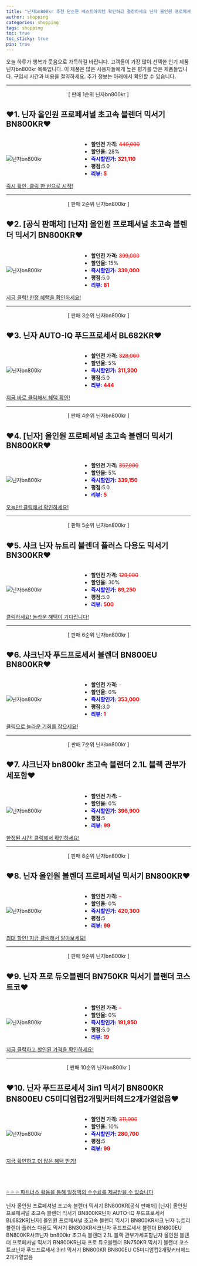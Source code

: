 ```yaml
---
title: "닌자bn800kr 추천 단순한 베스트아이템 확인하고 결정하세요 닌자 올인원 프로페셔널 초고속 블렌더"
author: shopping
categories: shopping
tags: shopping
toc: true
toc_sticky: true
pin: true
---
```

오늘 하루가 행복과 웃음으로 가득하길 바랍니다. 고객들이 가장 많이 선택한 인기 제품 닌자bn800kr 목록입니다. 이 제품은 많은 사용자들에게 높은 평가를 받은 제품들입니다. 구입시 시간과 비용을 절약하세요. 추가 정보는 아래에서 확인할 수 있습니다.

---
<p class="toplist" style="margin: 0 auto; display: block; width: fit-content;">[ 판매 1순위 닌자bn800kr ]</p>

<h2><strong>❤️1. 닌자 올인원 프로페셔널 초고속 블렌더 믹서기 BN800KR❤️</strong></h2>

<div style="display: flex; align-items: center;">
    <div style="flex: 0.4;">
        <img src="https://thumbnail7.coupangcdn.com/thumbnails/remote/230x230ex/image/retail/images/2024/05/29/15/5/f150c99b-7755-4c46-9863-f0221c2d4c31.jpg" alt="닌자bn800kr" style="max-width: 100%;">
    </div>
    <div style="flex: 0.6; margin-left: 10px;">
        <ul>
            <li><strong>할인전 가격:</strong> <del style="color: red;">449,000</del></li>
            <li><strong>할인율:</strong> 28%</li>
            <li><span style='color:blue'><strong>즉시할인가:</strong></span> <span style='color:red'><strong>321,110</strong></span></li>
            <li><strong>평점:</strong>5.0</li>
            <li><span style='color:blue'><strong>리뷰:</strong></span> <span style='color:red'><strong>5</strong></span></li>
        </ul>
    </div>
</div>
<div class="center">
    <a href="https://William4Davisa.github.io?lptag=AF9450613&subid=githubio&pageKey=7700816327&traceid=V0-153&itemId=20618021482&vendorItemId=90140676757" class="myButton">
        즉시 확인, 클릭 한 번으로 시작!
    </a>
</div>


---
<p class="toplist" style="margin: 0 auto; display: block; width: fit-content;">[ 판매 2순위 닌자bn800kr ]</p>

<h2><strong>❤️2. [공식 판매처] [닌자] 올인원 프로페셔널 초고속 블렌더 믹서기 BN800KR❤️</strong></h2>

<div style="display: flex; align-items: center;">
    <div style="flex: 0.4;">
        <img src="https://thumbnail9.coupangcdn.com/thumbnails/remote/230x230ex/image/vendor_inventory/5f64/fee6094ce6b95d039210d2b8e9d50c00a43e8d925989ae717315827d3f2b.jpg" alt="닌자bn800kr" style="max-width: 100%;">
    </div>
    <div style="flex: 0.6; margin-left: 10px;">
        <ul>
            <li><strong>할인전 가격:</strong> <del style="color: red;">399,000</del></li>
            <li><strong>할인율:</strong> 15%</li>
            <li><span style='color:blue'><strong>즉시할인가:</strong></span> <span style='color:red'><strong>339,000</strong></span></li>
            <li><strong>평점:</strong>5.0</li>
            <li><span style='color:blue'><strong>리뷰:</strong></span> <span style='color:red'><strong>81</strong></span></li>
        </ul>
    </div>
</div>
<div class="center">
    <a href="https://William4Davisa.github.io?lptag=AF9450613&subid=githubio&pageKey=7538612125&traceid=V0-153&itemId=20270663111&vendorItemId=83497403978" class="myButton">
        지금 클릭! 한정 혜택을 확인하세요!
    </a>
</div>


---
<p class="toplist" style="margin: 0 auto; display: block; width: fit-content;">[ 판매 3순위 닌자bn800kr ]</p>

<h2><strong>❤️3. 닌자 AUTO-IQ 푸드프로세서 BL682KR❤️</strong></h2>

<div style="display: flex; align-items: center;">
    <div style="flex: 0.4;">
        <img src="https://thumbnail10.coupangcdn.com/thumbnails/remote/230x230ex/image/retail/images/295147440453054-980729a0-fddf-4cc3-a2e6-a9de8192ecee.jpg" alt="닌자bn800kr" style="max-width: 100%;">
    </div>
    <div style="flex: 0.6; margin-left: 10px;">
        <ul>
            <li><strong>할인전 가격:</strong> <del style="color: red;">328,060</del></li>
            <li><strong>할인율:</strong> 5%</li>
            <li><span style='color:blue'><strong>즉시할인가:</strong></span> <span style='color:red'><strong>311,300</strong></span></li>
            <li><strong>평점:</strong>5.0</li>
            <li><span style='color:blue'><strong>리뷰:</strong></span> <span style='color:red'><strong>444</strong></span></li>
        </ul>
    </div>
</div>
<div class="center">
    <a href="https://William4Davisa.github.io?lptag=AF9450613&subid=githubio&pageKey=213830945&traceid=V0-153&itemId=649178681&vendorItemId=4687700901" class="myButton">
        지금 바로 클릭해서 혜택 확인!
    </a>
</div>


---
<p class="toplist" style="margin: 0 auto; display: block; width: fit-content;">[ 판매 4순위 닌자bn800kr ]</p>

<h2><strong>❤️4. [닌자] 올인원 프로페셔널 초고속 블렌더 믹서기 BN800KR❤️</strong></h2>

<div style="display: flex; align-items: center;">
    <div style="flex: 0.4;">
        <img src="https://thumbnail9.coupangcdn.com/thumbnails/remote/230x230ex/image/vendor_inventory/dcdb/b7af856815d1154aa3f1acddb226f1a4f6bba0774d175db84d23eabd38a8.jpg" alt="닌자bn800kr" style="max-width: 100%;">
    </div>
    <div style="flex: 0.6; margin-left: 10px;">
        <ul>
            <li><strong>할인전 가격:</strong> <del style="color: red;">357,000</del></li>
            <li><strong>할인율:</strong> 5%</li>
            <li><span style='color:blue'><strong>즉시할인가:</strong></span> <span style='color:red'><strong>339,150</strong></span></li>
            <li><strong>평점:</strong>5.0</li>
            <li><span style='color:blue'><strong>리뷰:</strong></span> <span style='color:red'><strong>5</strong></span></li>
        </ul>
    </div>
</div>
<div class="center">
    <a href="https://William4Davisa.github.io?lptag=AF9450613&subid=githubio&pageKey=7665231408&traceid=V0-153&itemId=20432098527&vendorItemId=87877547705" class="myButton">
        오늘만! 클릭해서 확인하세요!
    </a>
</div>


---
<p class="toplist" style="margin: 0 auto; display: block; width: fit-content;">[ 판매 5순위 닌자bn800kr ]</p>

<h2><strong>❤️5. 샤크 닌자 뉴트리 블렌더 플러스 다용도 믹서기 BN300KR❤️</strong></h2>

<div style="display: flex; align-items: center;">
    <div style="flex: 0.4;">
        <img src="https://thumbnail10.coupangcdn.com/thumbnails/remote/230x230ex/image/retail/images/873286634259121-c47aeccf-3800-4d49-a54e-814f7ba6e47a.jpg" alt="닌자bn800kr" style="max-width: 100%;">
    </div>
    <div style="flex: 0.6; margin-left: 10px;">
        <ul>
            <li><strong>할인전 가격:</strong> <del style="color: red;">129,000</del></li>
            <li><strong>할인율:</strong> 30%</li>
            <li><span style='color:blue'><strong>즉시할인가:</strong></span> <span style='color:red'><strong>89,250</strong></span></li>
            <li><strong>평점:</strong>5.0</li>
            <li><span style='color:blue'><strong>리뷰:</strong></span> <span style='color:red'><strong>500</strong></span></li>
        </ul>
    </div>
</div>
<div class="center">
    <a href="https://William4Davisa.github.io?lptag=AF9450613&subid=githubio&pageKey=7419804929&traceid=V0-153&itemId=19244710638&vendorItemId=86360846129" class="myButton">
        클릭하세요! 놀라운 혜택이 기다립니다!
    </a>
</div>


---
<p class="toplist" style="margin: 0 auto; display: block; width: fit-content;">[ 판매 6순위 닌자bn800kr ]</p>

<h2><strong>❤️6. 샤크닌자 푸드프로세서 블렌더 BN800EU BN800KR❤️</strong></h2>

<div style="display: flex; align-items: center;">
    <div style="flex: 0.4;">
        <img src="https://thumbnail6.coupangcdn.com/thumbnails/remote/230x230ex/image/vendor_inventory/f169/19a995cad5b2bacda98ed1b513dffa58726cf305a89c7d842524303d47b7.jpg" alt="닌자bn800kr" style="max-width: 100%;">
    </div>
    <div style="flex: 0.6; margin-left: 10px;">
        <ul>
            <li><strong>할인전 가격:</strong> <del style="color: red;">-</del></li>
            <li><strong>할인율:</strong> 0%</li>
            <li><span style='color:blue'><strong>즉시할인가:</strong></span> <span style='color:red'><strong>353,000</strong></span></li>
            <li><strong>평점:</strong>3.0</li>
            <li><span style='color:blue'><strong>리뷰:</strong></span> <span style='color:red'><strong>1</strong></span></li>
        </ul>
    </div>
</div>
<div class="center">
    <a href="https://William4Davisa.github.io?lptag=AF9450613&subid=githubio&pageKey=7445271331&traceid=V0-153&itemId=19369850247&vendorItemId=86482663190" class="myButton">
        클릭으로 놀라운 기회를 잡으세요!
    </a>
</div>


---
<p class="toplist" style="margin: 0 auto; display: block; width: fit-content;">[ 판매 7순위 닌자bn800kr ]</p>

<h2><strong>❤️7. 샤크닌자 bn800kr 초고속 블랜더 2.1L 블랙 관부가세포함❤️</strong></h2>

<div style="display: flex; align-items: center;">
    <div style="flex: 0.4;">
        <img src="https://thumbnail9.coupangcdn.com/thumbnails/remote/230x230ex/image/vendor_inventory/2432/93e7d4116f7835a2eb601d16e6d51e40526593f9b5d6a94f00019aec1b5a.jpg" alt="닌자bn800kr" style="max-width: 100%;">
    </div>
    <div style="flex: 0.6; margin-left: 10px;">
        <ul>
            <li><strong>할인전 가격:</strong> <del style="color: red;">-</del></li>
            <li><strong>할인율:</strong> 0%</li>
            <li><span style='color:blue'><strong>즉시할인가:</strong></span> <span style='color:red'><strong>396,900</strong></span></li>
            <li><strong>평점:</strong>5</li>
            <li><span style='color:blue'><strong>리뷰:</strong></span> <span style='color:red'><strong>99</strong></span></li>
        </ul>
    </div>
</div>
<div class="center">
    <a href="https://William4Davisa.github.io?lptag=AF9450613&subid=githubio&pageKey=7791692189&traceid=V0-153&itemId=21081905214&vendorItemId=88144023556" class="myButton">
        한정된 시간! 클릭해서 확인하세요!
    </a>
</div>


---
<p class="toplist" style="margin: 0 auto; display: block; width: fit-content;">[ 판매 8순위 닌자bn800kr ]</p>

<h2><strong>❤️8. 닌자 올인원 블렌더 프로페셔널 믹서기 BN800KR❤️</strong></h2>

<div style="display: flex; align-items: center;">
    <div style="flex: 0.4;">
        <img src="https://thumbnail8.coupangcdn.com/thumbnails/remote/230x230ex/image/vendor_inventory/c21e/b196507d2b3a4f36aa5bdf0c1671c9cd1a9aa6627dc18b016859e4ec85aa.jpg" alt="닌자bn800kr" style="max-width: 100%;">
    </div>
    <div style="flex: 0.6; margin-left: 10px;">
        <ul>
            <li><strong>할인전 가격:</strong> <del style="color: red;">-</del></li>
            <li><strong>할인율:</strong> 0%</li>
            <li><span style='color:blue'><strong>즉시할인가:</strong></span> <span style='color:red'><strong>420,300</strong></span></li>
            <li><strong>평점:</strong>5</li>
            <li><span style='color:blue'><strong>리뷰:</strong></span> <span style='color:red'><strong>99</strong></span></li>
        </ul>
    </div>
</div>
<div class="center">
    <a href="https://William4Davisa.github.io?lptag=AF9450613&subid=githubio&pageKey=8217380382&traceid=V0-153&itemId=23607738272&vendorItemId=90633448155" class="myButton">
        최대 할인! 지금 클릭해서 알아보세요!
    </a>
</div>


---
<p class="toplist" style="margin: 0 auto; display: block; width: fit-content;">[ 판매 9순위 닌자bn800kr ]</p>

<h2><strong>❤️9. 닌자 프로 듀오블렌더 BN750KR 믹서기 블랜더 코스트코❤️</strong></h2>

<div style="display: flex; align-items: center;">
    <div style="flex: 0.4;">
        <img src="https://thumbnail6.coupangcdn.com/thumbnails/remote/230x230ex/image/vendor_inventory/ab97/cb907a153a3f7cc91834727d5528792f64bcf6f95c82a13f0f7656aa8ea9.jpg" alt="닌자bn800kr" style="max-width: 100%;">
    </div>
    <div style="flex: 0.6; margin-left: 10px;">
        <ul>
            <li><strong>할인전 가격:</strong> <del style="color: red;">-</del></li>
            <li><strong>할인율:</strong> 0%</li>
            <li><span style='color:blue'><strong>즉시할인가:</strong></span> <span style='color:red'><strong>191,950</strong></span></li>
            <li><strong>평점:</strong>5.0</li>
            <li><span style='color:blue'><strong>리뷰:</strong></span> <span style='color:red'><strong>19</strong></span></li>
        </ul>
    </div>
</div>
<div class="center">
    <a href="https://William4Davisa.github.io?lptag=AF9450613&subid=githubio&pageKey=5147610314&traceid=V0-153&itemId=7068582418&vendorItemId=75007843772" class="myButton">
        지금 클릭하고 할인된 가격을 확인하세요!
    </a>
</div>


---
<p class="toplist" style="margin: 0 auto; display: block; width: fit-content;">[ 판매 10순위 닌자bn800kr ]</p>

<h2><strong>❤️10. 닌자 푸드프로세서 3in1 믹서기 BN800KR BN800EU C5미디엄컵2개및커터헤드2개가열없음❤️</strong></h2>

<div style="display: flex; align-items: center;">
    <div style="flex: 0.4;">
        <img src="https://thumbnail9.coupangcdn.com/thumbnails/remote/230x230ex/image/vendor_inventory/d60c/3f6a916059faec873934c08c76862271d26d7545ae75c98241ddb4f54288.jpg" alt="닌자bn800kr" style="max-width: 100%;">
    </div>
    <div style="flex: 0.6; margin-left: 10px;">
        <ul>
            <li><strong>할인전 가격:</strong> <del style="color: red;">311,900</del></li>
            <li><strong>할인율:</strong> 10%</li>
            <li><span style='color:blue'><strong>즉시할인가:</strong></span> <span style='color:red'><strong>280,700</strong></span></li>
            <li><strong>평점:</strong>5</li>
            <li><span style='color:blue'><strong>리뷰:</strong></span> <span style='color:red'><strong>99</strong></span></li>
        </ul>
    </div>
</div>
<div class="center">
    <a href="https://William4Davisa.github.io?lptag=AF9450613&subid=githubio&pageKey=8149662686&traceid=V0-153&itemId=23185445067&vendorItemId=90218120481" class="myButton">
        지금 확인하고 더 많은 혜택 받기!
    </a>
</div>

<br><br><br>[💦 💦 💦 파트너스 활동을 통해 일정액의 수수료를 제공받을 수 있습니다](https://link.coupang.com/a/bcpT2c)<br><br>닌자 올인원 프로페셔널 초고속 블렌더 믹서기 BN800KR[공식 판매처] [닌자] 올인원 프로페셔널 초고속 블렌더 믹서기 BN800KR닌자 AUTO-IQ 푸드프로세서 BL682KR[닌자] 올인원 프로페셔널 초고속 블렌더 믹서기 BN800KR샤크 닌자 뉴트리 블렌더 플러스 다용도 믹서기 BN300KR샤크닌자 푸드프로세서 블렌더 BN800EU BN800KR샤크닌자 bn800kr 초고속 블랜더 2.1L 블랙 관부가세포함닌자 올인원 블렌더 프로페셔널 믹서기 BN800KR닌자 프로 듀오블렌더 BN750KR 믹서기 블랜더 코스트코닌자 푸드프로세서 3in1 믹서기 BN800KR BN800EU C5미디엄컵2개및커터헤드2개가열없음